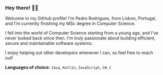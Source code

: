 ### Hey there! 👋😉
Welcome to my GitHub profile! I'm Pedro Rodrigues, from Lisbon, Portugal, and I'm currently finishing my MSc degree in Computer Science.

I fell into the world of Computer Science starting from a young age, and I've never looked back since then. I'm truly passionate about building efficient, secure and maintainable software systems.

I enjoy helping out other developers whenever I can, so feel free to reach out! 

**Languages of choice:** `Java`, `Kotlin`, `JavaScript`, `C#`, `C`
<!--
**Pexers/pexers** is a ✨ _special_ ✨ repository because its `README.md` (this file) appears on your GitHub profile.

Here are some ideas to get you started:

- 🔭 I’m currently working on ...
- 🌱 I’m currently learning ...
- 👯 I’m looking to collaborate on ...
- 🤔 I’m looking for help with ...
- 💬 Ask me about ...
- 📫 How to reach me: ...
- 😄 Pronouns: ...
- ⚡ Fun fact: ...
-->
